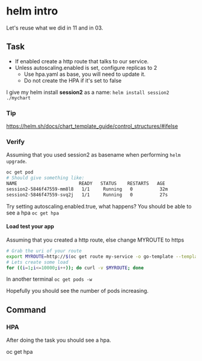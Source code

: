 # helm intro

Let's reuse what we did in 11 and in 03.

## Task

- If enabled create a http route that talks to our service.
- Unless autoscaling.enabled is set, configure replicas to 2
  - Use hpa.yaml as base, you will need to update it.
  - Do not create the HPA if it's set to false

I give my helm install **session2** as a name:
`helm install session2 ./mychart`

### Tip

https://helm.sh/docs/chart_template_guide/control_structures/#ifelse

### Verify

Assuming that you used session2 as basename when performing `helm upgrade`.

```bash
oc get pod
# Should give something like:
NAME                       READY   STATUS    RESTARTS   AGE
session2-5846f47559-mm8l8   1/1     Running   0          32m
session2-5846f47559-svq2j   1/1     Running   0          27s

```

Try setting autoscaling.enabled.true, what happens?
You should be able to see a hpa `oc get hpa`

#### Load test your app

Assuming that you created a http route, else change MYROUTE to https

```bash
# Grab the uri of your route
export MYROUTE=http://$(oc get route my-service -o go-template --template='{{.spec.host}}')
# Lets create some load
for ((i=1;i<=10000;i++)); do curl -v $MYROUTE; done
```

In another terminal `oc get pods -w`

Hopefully you should see the number of pods increasing.

## Command

### HPA

After doing the task you should see a hpa.

oc get hpa

